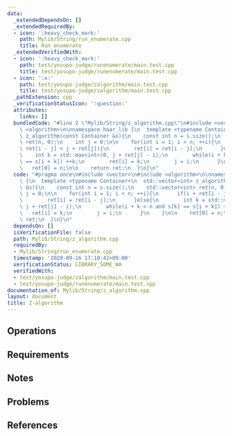 ```yaml
---
data:
  _extendedDependsOn: []
  _extendedRequiredBy:
  - icon: ':heavy_check_mark:'
    path: Mylib/String/run_enumerate.cpp
    title: Run enumerate
  _extendedVerifiedWith:
  - icon: ':heavy_check_mark:'
    path: test/yosupo-judge/runenumerate/main.test.cpp
    title: test/yosupo-judge/runenumerate/main.test.cpp
  - icon: ':x:'
    path: test/yosupo-judge/zalgorithm/main.test.cpp
    title: test/yosupo-judge/zalgorithm/main.test.cpp
  _pathExtension: cpp
  _verificationStatusIcon: ':question:'
  attributes:
    links: []
  bundledCode: "#line 2 \"Mylib/String/z_algorithm.cpp\"\n#include <vector>\n#include\
    \ <algorithm>\n\nnamespace haar_lib {\n  template <typename Container>\n  std::vector<int>\
    \ z_algorithm(const Container &s){\n    const int n = s.size();\n    std::vector<int>\
    \ ret(n, 0);\n    int j = 0;\n\n    for(int i = 1; i < n; ++i){\n      if(i +\
    \ ret[i - j] < j + ret[j]){\n        ret[i] = ret[i - j];\n      }else{\n    \
    \    int k = std::max<int>(0, j + ret[j] - i);\n        while(i + k < n and s[k]\
    \ == s[i + k]) ++k;\n        ret[i] = k;\n        j = i;\n      }\n    }\n\n \
    \   ret[0] = n;\n\n    return ret;\n  }\n}\n"
  code: "#pragma once\n#include <vector>\n#include <algorithm>\n\nnamespace haar_lib\
    \ {\n  template <typename Container>\n  std::vector<int> z_algorithm(const Container\
    \ &s){\n    const int n = s.size();\n    std::vector<int> ret(n, 0);\n    int\
    \ j = 0;\n\n    for(int i = 1; i < n; ++i){\n      if(i + ret[i - j] < j + ret[j]){\n\
    \        ret[i] = ret[i - j];\n      }else{\n        int k = std::max<int>(0,\
    \ j + ret[j] - i);\n        while(i + k < n and s[k] == s[i + k]) ++k;\n     \
    \   ret[i] = k;\n        j = i;\n      }\n    }\n\n    ret[0] = n;\n\n    return\
    \ ret;\n  }\n}\n"
  dependsOn: []
  isVerificationFile: false
  path: Mylib/String/z_algorithm.cpp
  requiredBy:
  - Mylib/String/run_enumerate.cpp
  timestamp: '2020-09-16 17:10:42+09:00'
  verificationStatus: LIBRARY_SOME_WA
  verifiedWith:
  - test/yosupo-judge/zalgorithm/main.test.cpp
  - test/yosupo-judge/runenumerate/main.test.cpp
documentation_of: Mylib/String/z_algorithm.cpp
layout: document
title: Z-algorithm
---
```


## Operations

## Requirements

## Notes

## Problems

## References
